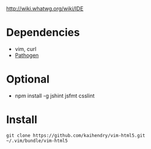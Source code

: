 <http://wiki.whatwg.org/wiki/IDE>

# Dependencies

* vim, curl
* [Pathogen](https://github.com/tpope/vim-pathogen)

# Optional

* npm install -g jshint jsfmt csslint

# Install

	git clone https://github.com/kaihendry/vim-html5.git ~/.vim/bundle/vim-html5

